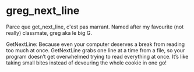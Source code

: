 # greg_next_line
Parce que get_next_line, c'est pas marrant.
Named after my favourite (not really) classmate, greg aka le big G.

GetNextLine: Because even your computer deserves a break from reading too much at once.
GetNextLine grabs one line at a time from a file, so your program doesn’t get overwhelmed trying to read everything at once. It’s like taking small bites instead of devouring the whole cookie in one go!
